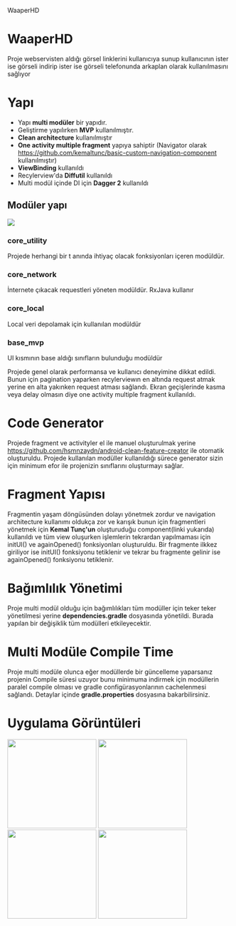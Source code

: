 WaaperHD
# WaaperHD 
Proje webservisten aldığı görsel linklerini kullanıcıya sunup kullanıcının ister ise görseli indirip ister ise görseli telefonunda arkaplan olarak kullanılmasını sağlıyor

# Yapı

- Yapı **multi modüler** bir yapıdır. 
- Geliştirme yapılırken **MVP** kullanılmıştır.
- **Clean architecture** kullanılmıştır
- **One activity multiple fragment** yapıya sahiptir (Navigator olarak https://github.com/kemaltunc/basic-custom-navigation-component kullanılmıştır)
- **ViewBinding** kullanıldı
- Recylerview'da **Diffutil** kullanıldı
- Multi modül içinde DI için **Dagger 2** kullanıldı

## Modüler yapı
 ![](img/waaperHD.png)

### **core_utility**

Projede herhangi bir t anında ihtiyaç olacak fonksiyonları içeren modüldür.

### **core_network**

İnternete çıkacak requestleri yöneten modüldür. RxJava kullanır

### **core_local**

Local veri depolamak için kullanılan modüldür

### **base_mvp**

UI kısmının base aldığı sınıfların bulunduğu modüldür


Projede genel olarak performansa ve kullanıcı deneyimine dikkat edildi. Bunun için pagination yaparken recylerviewın en altında request atmak yerine en alta yakınken request atması sağlandı. Ekran geçişlerinde kasma veya delay olmasın diye one activity multiple fragment kullanıldı.

# Code Generator

Projede fragment ve activityler el ile manuel oluşturulmak yerine https://github.com/hsmnzaydn/android-clean-feature-creator ile otomatik oluşturuldu. Projede kullanılan modüller kullanıldığı sürece generator sizin için minimum efor ile projenizin sınıflarını oluşturmayı sağlar.

# Fragment Yapısı

Fragmentin yaşam döngüsünden dolayı yönetmek zordur ve navigation architecture kullanımı oldukça zor ve karışık bunun için fragmentleri yönetmek için **Kemal Tunç'un** oluşturuduğu component(linki yukarıda) kullanıldı ve tüm view oluşurken işlemlerin tekrardan yapılmaması için initUI() ve againOpened() fonksiyonları oluşturuldu. Bir fragmente ilkkez giriliyor ise initUI() fonksiyonu tetiklenir ve tekrar bu fragmente gelinir ise againOpened() fonksiyonu tetiklenir.

# Bağımlılık Yönetimi
Proje multi modül olduğu için bağımlılıkları tüm modüller için teker teker yönetilmesi yerine **dependencies.gradle** dosyasında yönetildi. Burada yapılan bir değişiklik tüm modülleri etkileyecektir.

# Multi Modüle Compile Time
Proje multi modüle olunca eğer modüllerde bir güncelleme yaparsanız projenin Compile süresi uzuyor bunu minimuma indirmek için modüllerin paralel compile olması ve gradle configürasyonlarının cachelenmesi sağlandı. Detaylar içinde **gradle.properties** dosyasına bakarbilirsiniz.

# Uygulama Görüntüleri
<img src="./img/one.jpg" width="200">
<img src="./img/two.jpg" width="200">
<img src="./img/three.jpg" width="200">
<img src="./img/four.jpg" width="200">
